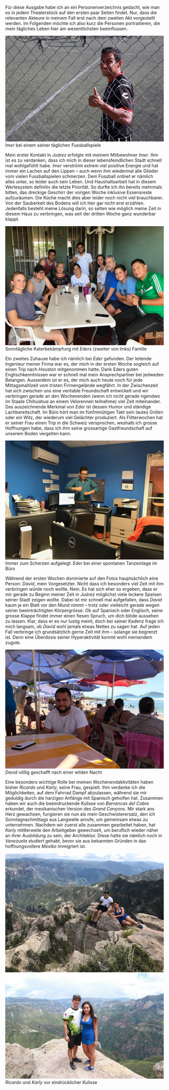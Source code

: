 Für diese Ausgabe habe ich an ein Personenverzeichnis gedacht, wie man es in jedem Theaterstück auf den ersten paar Seiten findet. Nur, dass die relevanten Akteure in meinem Fall erst nach dem zweiten Akt vorgestellt werden. Im Folgenden möchte ich also kurz die Personen portraitieren, die mein tägliches Leben hier am wesentlichsten beeinflussen.

![Imer](/imgs/w5/w_5_1.jpg)
_Imer_ bei einem seiner täglichen Fussballspiele

Mein erster Kontakt in _Juárez_ erfolgte mit meinem Mitbewohner _Imer_. Ihm ist es zu verdanken, dass ich mich in dieser lebensfeindlichen Stadt schnell mal wohlgefühlt habe. _Imer_ verströmt extrem viel positive Energie und hat immer ein Lachen auf den Lippen – auch wenn ihm wiedermal alle Glieder vom vielen Fussballspielen schmerzen. Dem Fussball ordnet er nämlich alles unter, so leider auch sein Leben. Und Haushaltsarbeit hat in diesem Wertesystem definitiv die letzte Priorität. So durfte ich ihn bereits mehrmals bitten, das dreckige Geschirr der vorigen Woche inklusive Essensreste aufzuräumen. Die Küche macht dies aber leider noch nicht viel brauchbarer. Von der Sauberkeit des Bodens will ich hier gar nicht erst erzählen. Jedenfalls besteht meine Lösung darin, so selten wie möglich meine Zeit in diesem Haus zu verbringen, was seit der dritten Woche ganz wunderbar klappt.

![Eder1](/imgs/w5/w_5_2.jpg)
Sonntägliche Katerbekämpfung mit _Eders_ (zweiter von links) Familie

Ein zweites Zuhause habe ich nämlich bei _Eder_ gefunden. Der leitende Ingenieur meiner Firma war es, der mich in der ersten Woche sogleich auf einen Trip nach _Houston_ mitgenommen hatte. Dank Eders guten Englischkenntnissen war er schnell mal mein Ansprechpartner bei jedweden Belangen. Ausserdem ist er es, der mich auch heute noch für jede Mittagsmahlzeit vom tristen Firmengelände wegfährt. In der Zwischenzeit hat sich zwischen uns eine veritable Freundschaft entwickelt und wir verbringen gerade an den Wochenenden (wenn ich nicht gerade irgendwo im Staate _Chihuahua_ an einem Velorennen teilnehme) viel Zeit miteinander. Das auszeichnende Merkmal von _Eder_ ist dessen Humor und ständige Lachbereitschaft. Im Büro hört man im fünfminütigen Takt sein lautes Grölen oder ein Witz, der wiederum viel Gelächter produziert.
Als Flitterwochen hat er seiner Frau einen Trip in die Schweiz versprochen, weshalb ich grosse Hoffnungen habe, dass ich ihm seine grossartige Gastfreundschaft auf unserem Boden vergelten kann.

![Eder2](/imgs/w5/w_5_3.jpg)
Immer zum Scherzen aufgelegt: _Eder_ bei einer spontanen Tanzeinlage im Büro

Während der ersten Wochen dominierte auf den Fotos hauptsächlich eine Person: _David_, mein Vorgesetzter. Nicht dass ich besonders viel Zeit mit ihm verbringen würde noch wollte. Nein. Es hat sich eher so ergeben, dass er mir gerade zu Beginn meiner Zeit in _Juárez_ möglichst viele leckere Speisen seiner Stadt zeigen wollte. Dabei ist mir schnell mal aufgefallen, dass _David_ kaum je ein Blatt vor den Mund nimmt – trotz oder vielleicht gerade wegen seiner beeinträchtigten Körpergrösse. Ob auf Spanisch oder Englisch, seine grosse Klappe findet immer einen fiesen Spruch, um dich blöde aussehen zu lassen. Klar, dass er es nur lustig meint, doch bei seiner Kadenz frage ich mich langsam, ob _David_ wohl jemals etwas Nettes zu sagen hat. Auf jeden Fall verbringe ich grundsätzlich gerne Zeit mit ihm – solange sie begrenzt ist. Denn eine Überdosis seiner Hyperaktivität kommt wohl niemandem zugute.

![David](/imgs/w5/w_5_4.jpg)
_David_ völlig geschafft nach einer wilden Nacht

Eine besonders wichtige Rolle bei meinen Wochenendaktivitäten haben bisher _Ricardo_ und _Karly_, seine Frau, gespielt. Ihm verdanke ich die Möglichkeiten, auf dem Fahrrad Dampf abzulassen, während sie mir geduldig durch die harzigen Anfänge mit Spanisch geholfen hat. Zusammen haben wir auch die beeindruckende Kulisse von _Barrancas del Cobre_ erkundet, der mexikanischen Version des _Grand Canyons_. Mir stark ans Herz gewachsen, fungieren sie nun als mein Geschwisterersatz, den ich Sonntagnachmittags aus Langweile anrufe, um gemeinsam etwas zu unternehmen. Nachdem wir zuerst alle zusammen gearbeitet haben, hat _Karly_ mittlerweile den Arbeitgeber gewechselt, um beruflich wieder näher an ihrer Ausbildung zu sein, der Architektur. Diese hatte sie nämlich noch in _Venezuela_ studiert gehabt, bevor sie aus bekannten Gründen in das hoffnungsvollere _Mexiko_ immigriert ist.

![RicardoKarly1](/imgs/w5/w_5_5.jpg)
![RicardoKarly2](/imgs/w5/w_5_6.jpg)
_Ricardo_ und _Karly_ vor eindrücklicher Kulisse